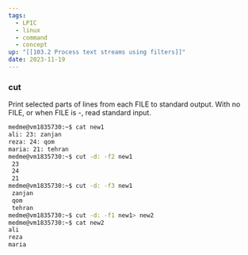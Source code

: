 ```yaml
---
tags:
  - LPIC
  - linux
  - command
  - concept
up: "[[103.2 Process text streams using filters]]"
date: 2023-11-19
---
```

### cut
Print selected parts of lines from each FILE to standard output.
With no FILE, or when FILE is -, read standard input.

```bash
medme@vm1835730:~$ cat new1
ali: 23: zanjan
reza: 24: qom
maria: 21: tehran
medme@vm1835730:~$ cut -d: -f2 new1
 23
 24
 21
medme@vm1835730:~$ cut -d: -f3 new1
 zanjan
 qom
 tehran
medme@vm1835730:~$ cut -d: -f1 new1> new2
medme@vm1835730:~$ cat new2
ali
reza
maria

```